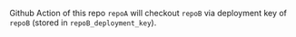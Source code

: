 Github Action of this repo `repoA` will checkout `repoB` via deployment key of `repoB` (stored in `repoB_deployment_key`).
